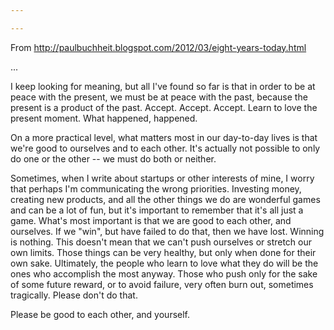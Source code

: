 ```yaml
---

---
```


From <http://paulbuchheit.blogspot.com/2012/03/eight-years-today.html>

...

I keep looking for meaning, but all I've found so far is that in order to be at peace with the present, we must be at peace with the past, because the present is a product of the past. Accept. Accept. Accept. Learn to love the present moment. What happened, happened. 

On a more practical level, what matters most in our day-to-day lives is that we're good to ourselves and to each other. It's actually not possible to only do one or the other -- we must do both or neither. 

Sometimes, when I write about startups or other interests of mine, I worry that perhaps I'm communicating the wrong priorities. Investing money, creating new products, and all the other things we do are wonderful games and can be a lot of fun, but it's important to remember that it's all just a game. What's most important is that we are good to each other, and ourselves. If we "win", but have failed to do that, then we have lost. Winning is nothing. This doesn't mean that we can't push ourselves or stretch our own limits. Those things can be very healthy, but only when done for their own sake. Ultimately, the people who learn to love what they do will be the ones who accomplish the most anyway. Those who push only for the sake of some future reward, or to avoid failure, very often burn out, sometimes tragically. Please don't do that.

Please be good to each other, and yourself.

